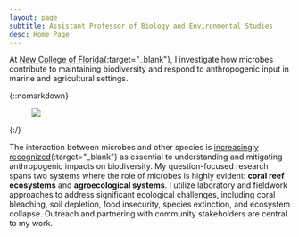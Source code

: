 ```yaml
---
layout: page
subtitle: Assistant Professor of Biology and Environmental Studies
desc: Home Page
---
```


<div class="lead pretty-links">

At [New College of Florida](https://www.ncf.edu/academics/undergraduate-program/division-of-natural-sciences/biology/){:target="_blank"}, I investigate how microbes contribute to maintaining biodiversity and respond to anthropogenic input in marine and agricultural settings.

{::nomarkdown} 
<figure class="site-profile">
    <img src="{{ site.baseurl }}/assets/img/profile.jpg">
</figure>
{:/}

The interaction between microbes and other species is [increasingly recognized](https://royalsocietypublishing.org/doi/full/10.1098/rspb.2018.2448){:target="_blank"} as essential to understanding and mitigating anthropogenic impacts on biodiversity. My question-focused research spans two systems where the role of microbes is highly evident: **coral reef ecosystems** and **agroecological systems**. I utilize laboratory and fieldwork approaches to address significant ecological challenges, including coral bleaching, soil depletion, food insecurity, species extinction, and ecosystem collapse. Outreach and partnering with community stakeholders are central to my work.
</div>

